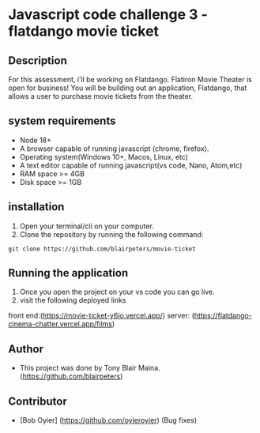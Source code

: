 # Javascript code challenge 3 -flatdango movie ticket

## Description

For this assessment, i'll be working on Flatdango. Flatiron Movie Theater is open for business! You will be building out an application, Flatdango, that allows a user to purchase movie tickets from the theater.

## system requirements

- Node 18+
- A browser capable of running javascript (chrome, firefox).
- Operating system(Windows 10+, Macos, Linux, etc)
- A text editor capable of running javascript(vs code, Nano, Atom,etc)
- RAM space >= 4GB
- Disk space >= 1GB

## installation

1. Open your terminal/cli on your computer.
2. Clone the repository by running the following command:

`git clone https://github.com/blairpeters/movie-ticket`

## Running the application

1. Once you open the project on your vs code you can go live.
2. visit the following deployed links

front end:(https://movie-ticket-y6io.vercel.app/)
server: (https://flatdango-cinema-chatter.vercel.app/films)

## Author

- This project was done by Tony Blair Maina.(https://github.com/blairpeters)

## Contributor

- [Bob Oyier] (https://github.com/oyieroyier) (Bug fixes)
